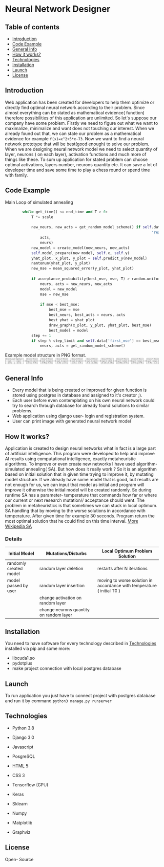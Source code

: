 # Neural Network Designer
## Table of contents

* [Introduction](#Introduction)
* [Code Example](#code-example)
* [General info](#general-info)
* [How it works?](#how-it-works)
* [Technologies](#technologies)
* [Installation](#installation)
* [Launch](#launch)
* [License](#license)
## Introduction
Web application has been created for developers to help them optimize or directly find optimal neural network according to
 their problem. Since almost everything can be stated as mathematical evidence( function) therefore possibilities of this application are unlimited.
 So let's suppose our company have some problem. Firstly we need to figure out what we want to maximalize, minimalize and want does not touching our interest.
 When we already found out that, we can state our problem as a mathematical evidence for example 
 `f(x)=x^2+5*x-73`. 
 Now we want to find a neural network 
 prototype that will be best(good enough) to solve our problem.
 When we are designing neural network model we need to select quantity of layer, neurons ( on each layer), activation functions and much more of things like these. 
  To sum up application for stated problem can choose optimal activations, layers number, neurons quantity  etc. It can save a lot of developer time and save some time to play a chess round or spend time with family.
## Code Example
Main Loop of simulated annealing
```python
        while get_time() <= end_time and T > 0:
            T *= scale

            new_neurs, new_acts = get_random_model_scheme() if self.data[
                                                                   'resets'] and step % step_limit else random_mutation(
                acts,
                neurs)
            new_model = create_model(new_neurs, new_acts)
            self.model_prepare(new_model, self.x, self.y)
            yhat_plot, x_plot, y_plot = self.predict_y(new_model)
            nantonum(yhat_plot, y_plot)
            new_mse = mean_squared_error(y_plot, yhat_plot)

            if acceptance_probability(best_mse, mse, T) > random.uniform(0, 1):
                neurs, acts = new_neurs, new_acts
                model = new_model
                mse = new_mse

                if mse < best_mse:
                    best_mse = mse
                    best_neurs, best_acts = neurs, acts
                    best_yhat = yhat_plot
                    draw_graph(x_plot, y_plot, yhat_plot, best_mse)
                    best_model = model
            step += 1
            if step % step_limit and self.data['first_mse'] == best_mse:
                neurs, acts = get_random_model_scheme()
```

Example model structure in PNG format.
![IMG](model.png)
## General Info
- Every model that is being created or improved for given function is stored using postgres in database and assigned to it's creator ;).
- Each user before even contemplating on his own neural network could try to search through database for already found solutions to similar problems.
- Web application using django user- login and registration system.
- User can print image with generated neural network model

## How it works?
 Application is created to design neural networks what in fact is a large part of artificial intelligence.
  This program were developed to help and improve AI results using computational intelligence, exactly metaheuristic algorithms.
 To improve or even create new networks I have used algorithm- simulated annealing( SA). But how does it really work ?
 So it is an algorithm based on initial solution that in given time trying to improve it, by mutating model structure.
  If we already have some model that is good, but results are not enough for us, we can input that model as initial and 
  program will improve it otherwise the initial model will be created randomly. So during runtime SA has a parameter- 
  temperature that commands how far or where our current or next research mutation// acceptance should went. The problem in metaheuristics is
   that sometimes we can stuck in local optimum. SA handling that by moving to the worse solutions in accordance with
   temperature. After given time for example 30 seconds. Program return the most optimal solution that he could find on this
   time interval. [More Wikipedia SA](https://en.wikipedia.org/wiki/Simulated_annealing)
### Details

| Initial Model | Mutations/Disturbs| Local Optimum Problem Solution |
| ------------- | ------------- | ------------- |
| randomly created model  | random layer deletion | restarts after N iterations |
| model passed by user  | random layer insertion  | moving to worse solution in accordance with temperature ( initial T0 )|
|   | change activation on random layer  |  |
|   | change neurons quantity on random layer  |  |

## Installation
You need to have software for every technology described in [Technologies](#technologies) installed via pip
and some more:
- libcuda1.so
- pydotplus
- make project connection with local postgres database

## Launch
To run application you just have to connect project with postgres database and run it by command
`python3 manage.py runserver`

## Technologies

- Python 3.8
- Django 3.0
- Javascript
- PosgreSQL
- HTML 5
- CSS 3



- Tensorflow (GPU)
- Keras
- Sklearn


- Numpy
- Matplotlib
- Graphviz

## License
Open- Source